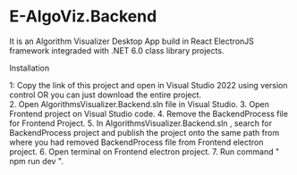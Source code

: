 # E-AlgoViz.Backend
It is an Algorithm Visualizer Desktop App build in React ElectronJS framework integraded with .NET 6.0 class library projects. 

Installation

1: Copy the link of this project and open in Visual Studio 2022 using version control  OR  you can just download the entire project.  
2. Open AlgorithmsVisualizer.Backend.sln file in Visual Studio.
3. Open Frontend project on Visual Studio code. 
4. Remove the BackendProcess file for Frontend Project.
5. In  AlgorithmsVisualizer.Backend.sln , search for BackendProcess project and publish the project onto the same path from where you had removed BackendProcess file from Frontend electron project. 
6. Open terminal on Frontend electron project.
7. Run command " npm run dev ".

